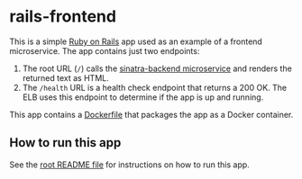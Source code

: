# rails-frontend

This is a simple [Ruby on Rails](http://rubyonrails.org/) app used as an example of a frontend microservice. The app
contains just two endpoints:

1. The root URL (`/`) calls the [sinatra-backend microservice](../sinatra-backend) and renders the returned text as
   HTML.
2. The `/health` URL is a health check endpoint that returns a 200 OK. The ELB uses this endpoint to determine if the
   app is up and running.

This app contains a [Dockerfile](./Dockerfile) that packages the app as a Docker container.

## How to run this app

See the [root README file](../README.md) for instructions on how to run this app.

